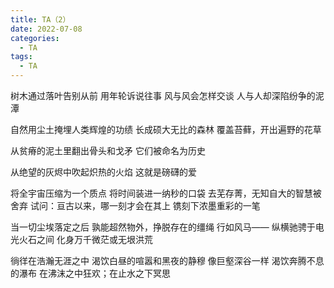 ```yaml
---
title: TA（2）
date: 2022-07-08
categories:
  - TA
tags:
  - TA
---
```


树木通过落叶告别从前
用年轮诉说往事<!--more-->
风与风会怎样交谈
人与人却深陷纷争的泥潭

自然用尘土掩埋人类辉煌的功绩
长成硕大无比的森林
覆盖苔藓，开出遍野的花草

从贫瘠的泥土里翻出骨头和戈矛
它们被命名为历史

从绝望的灰烬中吹起炽热的火焰
这就是磅礴的爱

将全宇宙压缩为一个质点
将时间装进一纳秒的口袋
去芜存菁，无知自大的智慧被舍弃
试问：亘古以来，哪一刻才会在其上
镌刻下浓墨重彩的一笔

当一切尘埃落定之后
孰能超然物外，挣脱存在的缰绳
行如风马——
纵横驰骋于电光火石之间
化身万千微茫或无垠洪荒

徜徉在浩瀚无涯之中
渴饮白昼的喧嚣和黑夜的静穆
像巨壑深谷一样
渴饮奔腾不息的瀑布
在沸沫之中狂欢；在止水之下冥思
